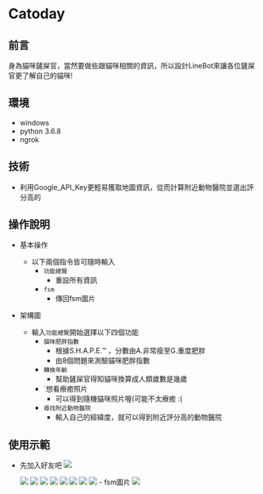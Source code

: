 # Catoday

## 前言
身為貓咪鏟屎官，當然要做些跟貓咪相關的資訊，所以設計LineBot來讓各位鏟屎官更了解自己的貓咪!

## 環境
- windows
- python 3.6.8
- ngrok

## 技術
- 利用Google_API_Key更輕易獲取地圖資訊，從而計算附近動物醫院並選出評分高的

## 操作說明
- 基本操作
    - 以下兩個指令皆可隨時輸入
        - `功能總覽`
            - 重設所有資訊
        - `fsm`
            - 傳回fsm圖片
            
- 架構圖
    - 輸入`功能總覽`開始選擇以下四個功能
        - `貓咪肥胖指數`
            - 根據S.H.A.P.E.™ ，分數由A.非常瘦至G.重度肥胖
            - 由8個問題來測驗貓咪肥胖指數
        - `轉換年齡`
            - 幫助鏟屎官得知貓咪換算成人類歲數是幾歲
        - `想看療癒照片
            - 可以得到隨機貓咪照片喔(可能不太療癒 :(
        - `尋找附近動物醫院`
            - 輸入自己的經緯度，就可以得到附近評分高的動物醫院

 ## 使用示範
   - 先加入好友吧
        ![](https://i.imgur.com/baoaDtG.png)
         
        ![](https://i.imgur.com/cMbkMs8.jpg)
        ![](https://i.imgur.com/PsY7AJf.jpg)
        ![](https://i.imgur.com/VrGUdkv.jpg)
        ![](https://i.imgur.com/SovcjxV.jpg)
        ![](https://i.imgur.com/m3VwnLB.jpg)
        ![](https://i.imgur.com/Y2mLOVk.jpg)
        ![](https://i.imgur.com/3DXC033.jpg)
        ![](https://i.imgur.com/5Qdiu2J.jpg)
    - fsm圖片
       ![](https://i.imgur.com/qOC6OZ7.png)

          

      
          
